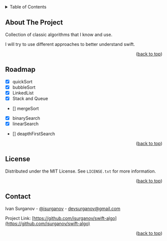 <div id="top"></div>

<!-- TABLE OF CONTENTS -->
<details>
  <summary>Table of Contents</summary>
  <ol>
    <li>
      <a href="#about-the-project">About The Project</a>
    </li>
    <li><a href="#roadmap">Roadmap</a></li>
    <li><a href="#license">License</a></li>
    <li><a href="#contact">Contact</a></li>
  </ol>
</details>



<!-- ABOUT THE PROJECT -->
## About The Project

Collection of classic algorithms that I know and use.

I will try to use different approaches to better understand swift.


<p align="right">(<a href="#top">back to top</a>)</p>


<!-- ROADMAP -->
## Roadmap

- [x] quickSort
- [x] bubbleSort
- [x] LinkedList
- [x] Stack and Queue
- [] mergeSort
- [x] binarySearch
- [x] linearSearch
- [] deapthFirstSearch

<p align="right">(<a href="#top">back to top</a>)</p>


<!-- LICENSE -->
## License

Distributed under the MIT License. See `LICENSE.txt` for more information.

<p align="right">(<a href="#top">back to top</a>)</p>



<!-- CONTACT -->
## Contact

Ivan Surganov - [@isurganov](https://www.linkedin.com/in/ivansurganov/) - devsurganov@gmail.com

Project Link: [https://github.com/isurganov/swift-algo](https://github.com/isurganov/swift-algo)

<p align="right">(<a href="#top">back to top</a>)</p>



